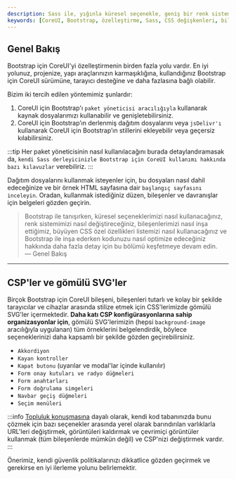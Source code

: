 ```yaml
---
description: Sass ile, yığınla küresel seçenekle, geniş bir renk sistemiyle ve daha fazlasıyla Bootstrap için CoreUI'yi tema, özelleştir ve genişletmeyi öğrenin. Bu içerik, özelleştirme yöntemleri, bileşenler ve CSS değişkenleri kullanımı hakkında bilgiler sunmaktadır.
keywords: [CoreUI, Bootstrap, özelleştirme, Sass, CSS değişkenleri, bileşenler, renk sistemi]
---
```


## Genel Bakış

Bootstrap için CoreUI'yi özelleştirmenin birden fazla yolu vardır. En iyi yolunuz, projenize, yapı araçlarınızın karmaşıklığına, kullandığınız Bootstrap için CoreUI sürümüne, tarayıcı desteğine ve daha fazlasına bağlı olabilir.

Bizim iki tercih edilen yöntemimiz şunlardır:

1. CoreUI için Bootstrap'ı `paket yöneticisi aracılığıyla` kullanarak kaynak dosyalarımızı kullanabilir ve genişletebilirsiniz.
2. CoreUI için Bootstrap’ın derlenmiş dağıtım dosyalarını veya `jsDelivr'ı` kullanarak CoreUI için Bootstrap’ın stillerini ekleyebilir veya geçersiz kılabilirsiniz.

:::tip
Her paket yöneticisinin nasıl kullanılacağını burada detaylandıramasak da, `kendi Sass derleyicinizle Bootstrap için CoreUI kullanımı hakkında bazı kılavuzlar` verebiliriz.
:::

Dağıtım dosyalarını kullanmak isteyenler için, bu dosyaları nasıl dahil edeceğinize ve bir örnek HTML sayfasına dair `başlangıç sayfasını inceleyin`. Oradan, kullanmak istediğiniz düzen, bileşenler ve davranışlar için belgeleri gözden geçirin.

> Bootstrap ile tanışırken, küresel seçeneklerimizi nasıl kullanacağınız, renk sistemimizi nasıl değiştireceğiniz, bileşenlerimizi nasıl inşa ettiğimiz, büyüyen CSS özel özellikleri listemizi nasıl kullanacağınız ve Bootstrap ile inşa ederken kodunuzu nasıl optimize edeceğiniz hakkında daha fazla detay için bu bölümü keşfetmeye devam edin.  
> — Genel Bakış

---

## CSP'ler ve gömülü SVG'ler

Birçok Bootstrap için CoreUI bileşeni, bileşenleri tutarlı ve kolay bir şekilde tarayıcılar ve cihazlar arasında stilize etmek için CSS'lerimizde gömülü SVG'ler içermektedir. **Daha katı CSP konfigürasyonlarına sahip organizasyonlar için**, gömülü SVG'lerimizin (hepsi `background-image` aracılığıyla uygulanan) tüm örneklerini belgelendirdik, böylece seçeneklerinizi daha kapsamlı bir şekilde gözden geçirebilirsiniz.

- `Akkordiyon`
- `Kayan kontroller`
- `Kapat butonu` (uyarılar ve modal'lar içinde kullanılır)
- `Form onay kutuları ve radyo düğmeleri`
- `Form anahtarları`
- `Form doğrulama simgeleri`
- `Navbar geçiş düğmeleri`
- `Seçim menüleri`

:::info
[Topluluk konuşmasına](https://github.com/twbs/bootstrap/issues/25394) dayalı olarak, kendi kod tabanınızda bunu çözmek için bazı seçenekler arasında yerel olarak barındırılan varlıklarla URL'leri değiştirmek, görüntüleri kaldırmak ve çevrimiçi görüntüler kullanmak (tüm bileşenlerde mümkün değil) ve CSP'nizi değiştirmek vardır. 
:::

Önerimiz, kendi güvenlik politikalarınızı dikkatlice gözden geçirmek ve gerekirse en iyi ilerleme yolunu belirlemektir.